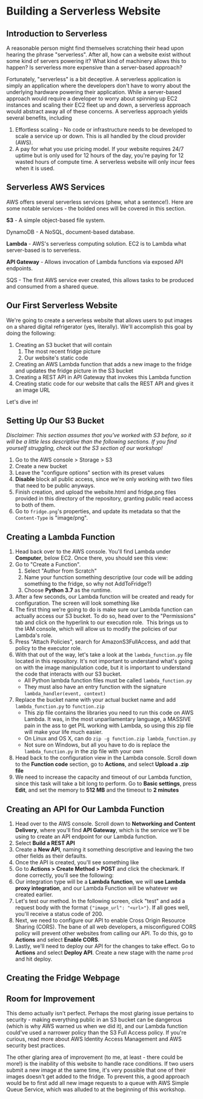 # Building a Serverless Website

## Introduction to Serverless
A reasonable person might find themselves scratching their head upon hearing the phrase "serverless". After all, how can 
a website exist without some kind of servers powering it? What kind of machinery allows this to happen? Is serverless
more expensive than a server-based approach?

Fortunately, "serverless" is a bit deceptive. A serverless application is simply an application where the developers
don't have to worry about the underlying hardware powering their application. While a server-based approach would require
a developer to worry about spinning up EC2 instances and scaling their EC2 fleet up and down, a serverless approach
would abstract away all of these concerns. A serverless approach yields several benefits, including

1. Effortless scaling - No code or infrastructure needs to be developed to scale a service up or down. This is all handled 
by the cloud provider (AWS).
2. A pay for what you use pricing model. If your website requires 24/7 uptime but is only used for 12 hours of the day,
you're paying for 12 wasted hours of compute time. A serverless website will only incur fees when it is used.


## Serverless AWS Services
AWS offers several serverless services (phew, what a sentence!). Here are some notable services - the bolded ones will 
be covered in this section.

**S3** - A simple object-based file system.

DynamoDB - A NoSQL, document-based database.

**Lambda** - AWS's serverless computing solution. EC2 is to Lambda what server-based is to serverless.

**API Gateway** - Allows invocation of Lambda functions via exposed API endpoints.

SQS - The first AWS service ever created, this allows tasks to be produced and consumed from a shared queue.


## Our First Serverless Website 
We're going to create a serverless website that allows users to put images on a shared digital refrigerator (yes, literally).
We'll accomplish this goal by doing the following:
1. Creating an S3 bucket that will contain
    1. The most recent fridge picture
    2. Our website's static code
2. Creating an AWS Lambda function that adds a new image to the fridge and updates the fridge picture in the S3 bucket
3. Creating a REST API in API Gateway that invokes this Lambda function
4. Creating static code for our website that calls the REST API and gives it an image URL

Let's dive in!


## Setting Up Our S3 Bucket
*Disclaimer: This section assumes that you've worked with S3 before, so it will be a little less descriptive than the following
sections. If you find yourself struggling, check out the S3 section of our workshop!*

1. Go to the AWS console > Storage > S3
2. Create a new bucket
3. Leave the "configure options" section with its preset values
4. **Disable** block all public access, since we're only working with two files that need to be public anyways.
5. Finish creation, and upload the website.html and fridge.png files provided in this directory of the repository, 
granting public read access to both of them.
6. Go to `fridge.png`'s properties, and update its metadata so that the `Content-Type` is "image/png".


## Creating a Lambda Function
1. Head back over to the AWS console. You'll find Lambda under **Computer**, below EC2. Once there, you should see this
view:
    <Image Here>
2. Go to "Create a Function".
    1. Select "Author from Scratch"
    2. Name your function something descriptive (our code will be adding something to the fridge, so why not AddToFridge?)
    3. Choose **Python 3.7** as the runtime.
    <Image Here>
3. After a few seconds, our Lambda function will be created and ready for configuration. The screen will look something like
    <Image Here>
4. The first thing we're going to do is make sure our Lambda function can actually access our S3 bucket. To do so, head 
over to the "Permissions" tab and click on the hyperlink to our execution role.
    <Image Here>
This brings us to the IAM console, which will allow us to modify the policies of our Lambda's role.
    <Image Here>
5. Press "Attach Policies", search for AmazonS3FullAccess, and add that policy to the executor role.
    <Image Here>
6. With that out of the way, let's take a look at the `lambda_function.py` file located in this repository. It's not 
important to understand what's going on with the image manipulation code, but it is important to understand the code
that interacts with our S3 bucket. 
    * All Python lambda function files must be called `lambda_function.py`
    * They must also have an entry function with the signature `lambda_handler(event, context)`
7. Replace the bucket name with your actual bucket name and add `lambda_function.py` to `function.zip`
    * This zip file contains the libraries you need to run this code on AWS Lambda. It was, in the most unparliamentary language,
    a MASSIVE pain in the ass to get PIL working with Lambda, so using this zip file will make your life much easier. 
    * On Linux and OS X, can do `zip -g function.zip lambda_function.py`
    * Not sure on Windows, but all you have to do is replace the `lambda_function.py` in the zip file with your own
8. Head back to the configuration view in the Lambda console. Scroll down to the **Function code** section, go to **Actions**, 
and select **Upload a .zip file**
    <Image Here>
9. We need to increase the capacity and timeout of our Lambda function, since this task will take a bit long to perform.
Go to **Basic settings**, press **Edit**, and set the memory to **512 MB** and the timeout to **2 minutes**
    

## Creating an API for Our Lambda Function
1. Head over to the AWS console. Scroll down to **Networking and Content Delivery**, where you'll find **API Gateway**,
which is the service we'll be using to create an API endpoint for our Lambda function.
2. Select **Build a REST API**
    <Image Here>
3. Create a **New API**, naming it something descriptive and leaving the two other fields as their defaults.
    <Image Here>
4. Once the API is created, you'll see something like
    <Image here>
5. Go to **Actions > Create Method > POST** and click the checkmark. If done correctly, you'll see the following:
    <Image here>
6. Our integration type will be a **Lambda function**, we will **use Lambda proxy integration**, and our Lambda Function
will be whatever we created earlier.
    <Image here>
7. Let's test our method. In the following screen, click "test" and add a request body with the format `{"image_url": "<url>"}`.
If all goes well, you'll receive a status code of 200.
    <Image Here>
8. Next, we need to configure our API to enable Cross Origin Resource Sharing (CORS). The bane of all web developers, a 
misconfigured CORS policy will prevent other websites from calling our API. To do this, go to **Actions** and select 
**Enable CORS**. 
9. Lastly, we'll need to deploy our API for the changes to take effect. Go to **Actions** and select **Deploy API**.
Create a new stage with the name `prod` and hit deploy.


## Creating the Fridge Webpage

## Room for Improvement
This demo actually isn't perfect. Perhaps the most glaring issue pertains to security - making everything public in an S3
bucket can be dangerous (which is why AWS warned us when we did it), and our Lambda function could've used a narrower policy
than the S3 Full Access policy. If you're curious, read more about AWS Identity Access Management and AWS security best practices.

The other glaring area of improvement (to me, at least - there could be more!) is the inability of this website to handle 
race conditions. If two users submit a new image at the same time, it's very possible that one of their images doesn't get 
added to the fridge. To prevent this, a good approach would be to first add all new image requests to a queue with AWS 
Simple Queue Service, which was alluded to at the beginning of this workshop. 

